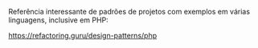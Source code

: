 
Referência interessante de padrões de projetos com exemplos em várias linguagens, inclusive em PHP:

https://refactoring.guru/design-patterns/php

